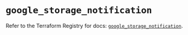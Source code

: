 # `google_storage_notification`

Refer to the Terraform Registry for docs: [`google_storage_notification`](https://registry.terraform.io/providers/hashicorp/google-beta/5.40.0/docs/resources/google_storage_notification).
